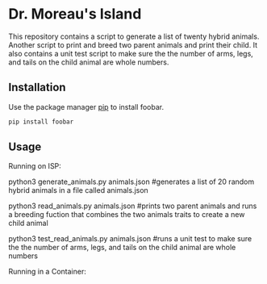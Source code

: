 # Dr. Moreau's Island

This repository contains a script to generate a list of twenty hybrid animals. Another script to print and breed two parent animals and print their child. It also contains a unit test script to make sure the the number of arms, legs, and tails on the child animal are whole numbers.

## Installation

Use the package manager [pip](https://pip.pypa.io/en/stable/) to install foobar.

```bash
pip install foobar
```

## Usage

Running on ISP:

python3 generate_animals.py animals.json
#generates a list of 20 random hybrid animals in a file called animals.json

python3 read_animals.py animals.json
#prints two parent animals and runs a breeding fuction that combines the two animals traits to create a new child animal

python3 test_read_animals.py animals.json
#runs a unit test to make sure the the number of arms, legs, and tails on the child animal are whole numbers

Running in a Container:
